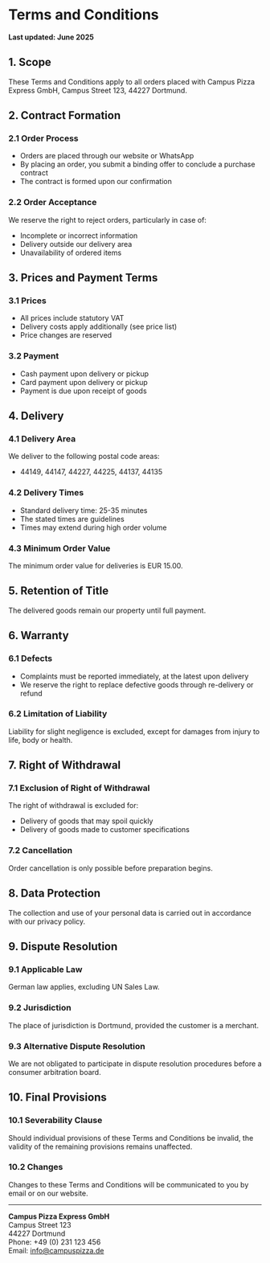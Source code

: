 # Terms and Conditions

**Last updated: June 2025**

## 1. Scope

These Terms and Conditions apply to all orders placed with Campus Pizza Express GmbH, Campus Street 123, 44227 Dortmund.

## 2. Contract Formation

### 2.1 Order Process
- Orders are placed through our website or WhatsApp
- By placing an order, you submit a binding offer to conclude a purchase contract
- The contract is formed upon our confirmation

### 2.2 Order Acceptance
We reserve the right to reject orders, particularly in case of:
- Incomplete or incorrect information
- Delivery outside our delivery area
- Unavailability of ordered items

## 3. Prices and Payment Terms

### 3.1 Prices
- All prices include statutory VAT
- Delivery costs apply additionally (see price list)
- Price changes are reserved

### 3.2 Payment
- Cash payment upon delivery or pickup
- Card payment upon delivery or pickup
- Payment is due upon receipt of goods

## 4. Delivery

### 4.1 Delivery Area
We deliver to the following postal code areas:
- 44149, 44147, 44227, 44225, 44137, 44135

### 4.2 Delivery Times
- Standard delivery time: 25-35 minutes
- The stated times are guidelines
- Times may extend during high order volume

### 4.3 Minimum Order Value
The minimum order value for deliveries is EUR 15.00.

## 5. Retention of Title

The delivered goods remain our property until full payment.

## 6. Warranty

### 6.1 Defects
- Complaints must be reported immediately, at the latest upon delivery
- We reserve the right to replace defective goods through re-delivery or refund

### 6.2 Limitation of Liability
Liability for slight negligence is excluded, except for damages from injury to life, body or health.

## 7. Right of Withdrawal

### 7.1 Exclusion of Right of Withdrawal
The right of withdrawal is excluded for:
- Delivery of goods that may spoil quickly
- Delivery of goods made to customer specifications

### 7.2 Cancellation
Order cancellation is only possible before preparation begins.

## 8. Data Protection

The collection and use of your personal data is carried out in accordance with our privacy policy.

## 9. Dispute Resolution

### 9.1 Applicable Law
German law applies, excluding UN Sales Law.

### 9.2 Jurisdiction
The place of jurisdiction is Dortmund, provided the customer is a merchant.

### 9.3 Alternative Dispute Resolution
We are not obligated to participate in dispute resolution procedures before a consumer arbitration board.

## 10. Final Provisions

### 10.1 Severability Clause
Should individual provisions of these Terms and Conditions be invalid, the validity of the remaining provisions remains unaffected.

### 10.2 Changes
Changes to these Terms and Conditions will be communicated to you by email or on our website.

---

**Campus Pizza Express GmbH**  
Campus Street 123  
44227 Dortmund  
Phone: +49 (0) 231 123 456  
Email: info@campuspizza.de
